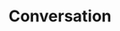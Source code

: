 ---
title: "Conversation"
short_title: 
layout: splash
# classes:
#   - pdf-start-recto
order: 90
toc_link: false
menu_link: false
---